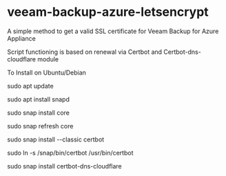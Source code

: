 # veeam-backup-azure-letsencrypt
 A simple method to get a valid SSL certificate for Veeam Backup for Azure Appliance

Script functioning is based on renewal via Certbot and Certbot-dns-cloudflare module

To Install on Ubuntu/Debian

sudo apt update

sudo apt install snapd

sudo snap install core

sudo snap refresh core

sudo snap install --classic certbot

sudo ln -s /snap/bin/certbot /usr/bin/certbot

sudo snap install certbot-dns-cloudflare
